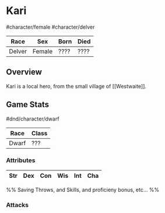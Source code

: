 # Kari
#character/female #character/delver

Race | Sex | Born | Died
-----|-----|------|------
Delver | Female | ???? | ????

## Overview
Kari is a local hero, from the small village of [[Westwaite]].

## Game Stats
#dnd/character/dwarf

Race | Class
-----|-----
Dwarf | ???

### Attributes

Str | Dex | Con | Wis | Int | Cha
----|-----|-----|-----|-----|-----

%%
Saving Throws, and Skills, and proficieny bonus, etc...
%%

### Attacks
